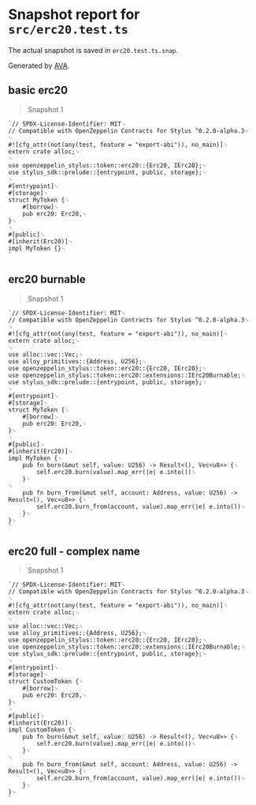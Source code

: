 # Snapshot report for `src/erc20.test.ts`

The actual snapshot is saved in `erc20.test.ts.snap`.

Generated by [AVA](https://avajs.dev).

## basic erc20

> Snapshot 1

    `// SPDX-License-Identifier: MIT␊
    // Compatible with OpenZeppelin Contracts for Stylus ^0.2.0-alpha.3␊
    ␊
    #![cfg_attr(not(any(test, feature = "export-abi")), no_main)]␊
    extern crate alloc;␊
    ␊
    use openzeppelin_stylus::token::erc20::{Erc20, IErc20};␊
    use stylus_sdk::prelude::{entrypoint, public, storage};␊
    ␊
    #[entrypoint]␊
    #[storage]␊
    struct MyToken {␊
        #[borrow]␊
        pub erc20: Erc20,␊
    }␊
    ␊
    #[public]␊
    #[inherit(Erc20)]␊
    impl MyToken {}␊
    `

## erc20 burnable

> Snapshot 1

    `// SPDX-License-Identifier: MIT␊
    // Compatible with OpenZeppelin Contracts for Stylus ^0.2.0-alpha.3␊
    ␊
    #![cfg_attr(not(any(test, feature = "export-abi")), no_main)]␊
    extern crate alloc;␊
    ␊
    use alloc::vec::Vec;␊
    use alloy_primitives::{Address, U256};␊
    use openzeppelin_stylus::token::erc20::{Erc20, IErc20};␊
    use openzeppelin_stylus::token::erc20::extensions::IErc20Burnable;␊
    use stylus_sdk::prelude::{entrypoint, public, storage};␊
    ␊
    #[entrypoint]␊
    #[storage]␊
    struct MyToken {␊
        #[borrow]␊
        pub erc20: Erc20,␊
    }␊
    ␊
    #[public]␊
    #[inherit(Erc20)]␊
    impl MyToken {␊
        pub fn burn(&mut self, value: U256) -> Result<(), Vec<u8>> {␊
            self.erc20.burn(value).map_err(|e| e.into())␊
        }␊
    ␊
        pub fn burn_from(&mut self, account: Address, value: U256) -> Result<(), Vec<u8>> {␊
            self.erc20.burn_from(account, value).map_err(|e| e.into())␊
        }␊
    }␊
    `

## erc20 full - complex name

> Snapshot 1

    `// SPDX-License-Identifier: MIT␊
    // Compatible with OpenZeppelin Contracts for Stylus ^0.2.0-alpha.3␊
    ␊
    #![cfg_attr(not(any(test, feature = "export-abi")), no_main)]␊
    extern crate alloc;␊
    ␊
    use alloc::vec::Vec;␊
    use alloy_primitives::{Address, U256};␊
    use openzeppelin_stylus::token::erc20::{Erc20, IErc20};␊
    use openzeppelin_stylus::token::erc20::extensions::IErc20Burnable;␊
    use stylus_sdk::prelude::{entrypoint, public, storage};␊
    ␊
    #[entrypoint]␊
    #[storage]␊
    struct CustomToken {␊
        #[borrow]␊
        pub erc20: Erc20,␊
    }␊
    ␊
    #[public]␊
    #[inherit(Erc20)]␊
    impl CustomToken {␊
        pub fn burn(&mut self, value: U256) -> Result<(), Vec<u8>> {␊
            self.erc20.burn(value).map_err(|e| e.into())␊
        }␊
    ␊
        pub fn burn_from(&mut self, account: Address, value: U256) -> Result<(), Vec<u8>> {␊
            self.erc20.burn_from(account, value).map_err(|e| e.into())␊
        }␊
    }␊
    `
